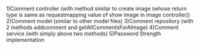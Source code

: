 1)Comment controller (with method similar to create image (whose return type is same as requestmapping value of show image in image controller)) 
2)Comment model (similar to other model files)
3)Comment repository (with 2 methods addcomment and getAllCommentsForAImage)
4)Comment service (with simply above two methods)
5)Password Strength implementation
